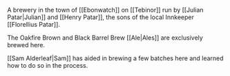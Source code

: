 A brewery in the town of [[Ebonwatch]] on [[Tebinor]] run by [[Julian Patar|Julian]] and [[Henry Patar]], the sons of the local Innkeeper [[Florellius Patar]].

The Oakfire Brown and Black Barrel Brew [[Ale|Ales]] are exclusively brewed here.

[[Sam Alderleaf|Sam]] has aided in brewing a few batches here and learned how to do so in the process.